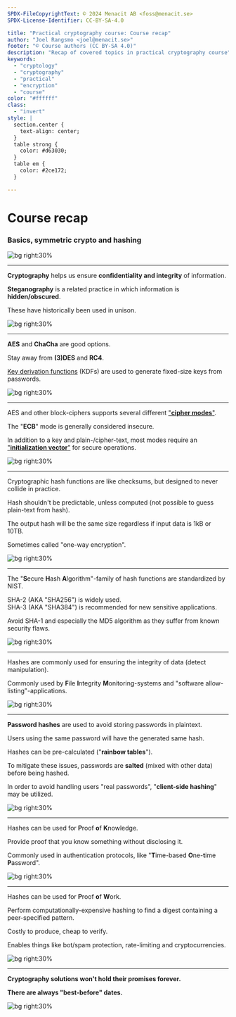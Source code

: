 ```yaml
---
SPDX-FileCopyrightText: © 2024 Menacit AB <foss@menacit.se>
SPDX-License-Identifier: CC-BY-SA-4.0

title: "Practical cryptography course: Course recap"
author: "Joel Rangsmo <joel@menacit.se>"
footer: "© Course authors (CC BY-SA 4.0)"
description: "Recap of covered topics in practical cryptography course"
keywords:
  - "cryptology"
  - "cryptography"
  - "practical"
  - "encryption"
  - "course"
color: "#ffffff"
class:
  - "invert"
style: |
  section.center {
    text-align: center;
  }
  table strong {
    color: #d63030;
  }
  table em {
    color: #2ce172;
  }

---
```

<!-- _footer: "%ATTRIBUTION_PREFIX% Jesse James (CC BY 2.0)" -->
# Course recap
### Basics, symmetric crypto and hashing

![bg right:30%](images/18-party.jpg)

---
<!-- _footer: "%ATTRIBUTION_PREFIX% Brendan J (CC BY 2.0)" -->
**Cryptography** helps us ensure
**confidentiality and integrity** of information.  
  
**Steganography** is a related practice in which information is **hidden/obscured**.  
  
These have historically been used in unison.

![bg right:30%](images/18-red_plants.jpg)

---
<!-- _footer: "%ATTRIBUTION_PREFIX% Austin Design (CC BY-SA 2.0)" -->
**AES** and **ChaCha** are good options.  
  
Stay away from **(3)DES** and **RC4**.  
  
[Key derivation functions](https://en.wikipedia.org/wiki/Key_derivation_function) (KDFs) are used
to generate fixed-size keys from passwords.

![bg right:30%](images/18-tower.jpg)

---
<!-- _footer: "%ATTRIBUTION_PREFIX% Filippo Valsorda (CC BY-SA 4.0)" -->
AES and other block-ciphers
supports several different
["**cipher modes**"](https://en.wikipedia.org/wiki/Block_cipher_mode_of_operation).  
  
The "**ECB**" mode is generally considered insecure.  
  
In addition to a key and plain-/cipher-text, most
modes require an ["**initialization vector**"](https://en.wikipedia.org/wiki/Initialization_vector)
for secure operations.

![bg right:30%](images/18-ecb_tux.jpg)

---
<!-- _footer: "%ATTRIBUTION_PREFIX% ESA (CC BY 3.0 IGO)" -->
Cryptographic hash functions are like checksums,
but designed to never collide in practice.  
  
Hash shouldn't be predictable, unless computed
(not possible to guess plain-text from hash).    

The output hash will be the same size regardless
if input data is 1kB or 10TB.  
  
Sometimes called "one-way encryption".

![bg right:30%](images/18-satellite_photo.jpg)

---
<!-- _footer: "%ATTRIBUTION_PREFIX% Rod Waddington (CC BY-SA 2.0)" -->
The "**S**ecure **H**ash **A**lgorithm"-family
of hash functions are standardized by NIST.  

SHA-2 (AKA "SHA256") is widely used.  
SHA-3 (AKA "SHA384") is recommended
for new sensitive applications.  

Avoid SHA-1 and especially the MD5 algorithm
as they suffer from known security flaws.

![bg right:30%](images/18-cabling.jpg)

---
<!-- _footer: "%ATTRIBUTION_PREFIX% Brendan J (CC BY 2.0)" -->
Hashes are commonly used for
ensuring the integrity of data
(detect manipulation).  

Commonly used by
**F**ile **I**ntegrity **M**onitoring-systems
and "software allow-listing"-applications.

![bg right:30%](images/18-wallcrack.jpg)

---
<!-- _footer: "%ATTRIBUTION_PREFIX% Fredrik Rubensson (CC BY-SA 2.0)" -->
**Password hashes** are used to avoid
storing passwords in plaintext.
  
Users using the same password will
have the generated same hash.  
  
Hashes can be pre-calculated
("**rainbow tables**").  
  
To mitigate these issues, passwords are **salted**
(mixed with other data) before being hashed.  
  
In order to avoid handling users "real passwords",
"**client-side hashing**" may be utilized.

![bg right:30%](images/18-razorwire.jpg)

---
<!-- _footer: "%ATTRIBUTION_PREFIX% Alan Levine (CC0 1.0)" -->
Hashes can be used for
**P**roof **o**f **K**nowledge.  

Provide proof that you know
something without disclosing it.  

Commonly used in authentication protocols,
like "**T**ime-based **O**ne-**t**ime **P**assword".

![bg right:30%](images/18-payphone.jpg)

---
<!-- _footer: "%ATTRIBUTION_PREFIX% Kurayba (CC BY-SA 2.0)" -->
Hashes can be used for
**P**roof **o**f **W**ork.  
  
Perform computationally-expensive 
hashing to find a digest containing
a peer-specified pattern.  
  
Costly to produce, cheap to verify.  
  
Enables things like bot/spam protection,
rate-limiting and cryptocurrencies.

![bg right:30%](images/18-factory.jpg)

---
<!-- _footer: "%ATTRIBUTION_PREFIX% Pelle Sten (CC BY 2.0)" -->
**Cryptography solutions won't hold
their promises forever.**  
  
**There are always "best-before" dates.**

![bg right:30%](images/18-locks.jpg)
